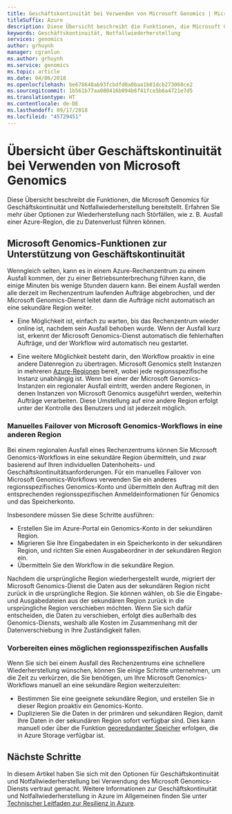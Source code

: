 ```yaml
---
title: Geschäftskontinuität bei Verwenden von Microsoft Genomics | Microsoft-Dokumentation
titleSuffix: Azure
description: Diese Übersicht beschreibt die Funktionen, die Microsoft Genomics für Geschäftskontinuität und Notfallwiederherstellung bereitstellt. Erfahren Sie mehr über Optionen zur Wiederherstellung nach Störfällen, wie z. B. Ausfall einer Azure-Region, die zu Datenverlust führen können.
keywords: Geschäftskontinuität, Notfallwiederherstellung
services: genomics
author: grhuynh
manager: cgronlun
ms.author: grhuynh
ms.service: genomics
ms.topic: article
ms.date: 04/06/2018
ms.openlocfilehash: be678648ab93fcbdfd0a0baa1b01dcb273060ce2
ms.sourcegitcommit: 1b561b77aa080416b094b6f41fce5b6a4721e7d5
ms.translationtype: HT
ms.contentlocale: de-DE
ms.lasthandoff: 09/17/2018
ms.locfileid: "45729451"
---
```

# <a name="overview-of-business-continuity-with-microsoft-genomics"></a>Übersicht über Geschäftskontinuität bei Verwenden von Microsoft Genomics
Diese Übersicht beschreibt die Funktionen, die Microsoft Genomics für Geschäftskontinuität und Notfallwiederherstellung bereitstellt. Erfahren Sie mehr über Optionen zur Wiederherstellung nach Störfällen, wie z. B. Ausfall einer Azure-Region, die zu Datenverlust führen können. 


## <a name="microsoft-genomics-features-that-support-business-continuity"></a>Microsoft Genomics-Funktionen zur Unterstützung von Geschäftskontinuität 
Wenngleich selten, kann es in einem Azure-Rechenzentrum zu einem Ausfall kommen, der zu einer Betriebsunterbrechung führen kann, die einige Minuten bis wenige Stunden dauern kann. Bei einem Ausfall werden alle derzeit im Rechenzentrum laufenden Aufträge abgebrochen, und der Microsoft Genomics-Dienst leitet dann die Aufträge nicht automatisch an eine sekundäre Region weiter. 

* Eine Möglichkeit ist, einfach zu warten, bis das Rechenzentrum wieder online ist, nachdem sein Ausfall behoben wurde. Wenn der Ausfall kurz ist, erkennt der Microsoft Genomics-Dienst automatisch die fehlerhaften Aufträge, und der Workflow wird automatisch neu gestartet.

* Eine weitere Möglichkeit besteht darin, den Workflow proaktiv in eine andere Datenregion zu übertragen. Microsoft Genomics stellt Instanzen in mehreren [Azure-Regionen](https://azure.microsoft.com/regions/services/) bereit, wobei jede regionsspezifische Instanz unabhängig ist. Wenn bei einer der Microsoft Genomics-Instanzen ein regionaler Ausfall eintritt, werden andere Regionen, in denen Instanzen von Microsoft Genomics ausgeführt werden, weiterhin Aufträge verarbeiten. Diese Umstellung auf eine andere Region erfolgt unter der Kontrolle des Benutzers und ist jederzeit möglich.


### <a name="manually-failover-microsoft-genomics-workflows-to-another-region"></a>Manuelles Failover von Microsoft Genomics-Workflows in eine anderen Region
Bei einem regionalen Ausfall eines Rechenzentrums können Sie Microsoft Genomics-Workflows in eine sekundäre Region übermitteln, und zwar basierend auf Ihren individuellen Datenhoheits- und Geschäftskontinuitätsanforderungen. Für ein manuelles Failover von Microsoft Genomics-Workflows verwenden Sie ein anderes regionsspezifisches Genomics-Konto und übermitteln den Auftrag mit den entsprechenden regionsspezifischen Anmeldeinformationen für Genomics und das Speicherkonto.

Insbesondere müssen Sie diese Schritte ausführen:
* Erstellen Sie im Azure-Portal ein Genomics-Konto in der sekundären Region. 
* Migrieren Sie Ihre Eingabedaten in ein Speicherkonto in der sekundären Region, und richten Sie einen Ausgabeordner in der sekundären Region ein.
* Übermitteln Sie den Workflow in die sekundäre Region.

Nachdem die ursprüngliche Region wiederhergestellt wurde, migriert der Microsoft Genomics-Dienst die Daten aus der sekundären Region nicht zurück in die ursprüngliche Region. Sie können wählen, ob Sie die Eingabe- und Ausgabedateien aus der sekundären Region zurück in die ursprüngliche Region verschieben möchten.  Wenn Sie sich dafür entscheiden, die Daten zu verschieben, erfolgt dies außerhalb des Genomics-Diensts, weshalb alle Kosten im Zusammenhang mit der Datenverschiebung in Ihre Zuständigkeit fallen. 

### <a name="preparing-for-a-possible-region-specific-outage"></a>Vorbereiten eines möglichen regionsspezifischen Ausfalls
Wenn Sie sich bei einem Ausfall des Rechenzentrums eine schnellere Wiederherstellung wünschen, können Sie einige Schritte unternehmen, um die Zeit zu verkürzen, die Sie benötigen, um Ihre Microsoft Genomics-Workflows manuell an eine sekundäre Region weiterzuleiten:

* Bestimmen Sie eine geeignete sekundäre Region, und erstellen Sie in dieser Region proaktiv ein Genomics-Konto.
* Duplizieren Sie die Daten in der primären und sekundären Region, damit Ihre Daten in der sekundären Region sofort verfügbar sind. Dies kann manuell oder über die Funktion [georedundanter Speicher](https://docs.microsoft.com/azure/storage/common/storage-redundancy) erfolgen, die in Azure Storage verfügbar ist. 

## <a name="next-steps"></a>Nächste Schritte
In diesem Artikel haben Sie sich mit den Optionen für Geschäftskontinuität und Notfallwiederherstellung bei Verwendung des Microsoft Genomics-Diensts vertraut gemacht. Weitere Informationen zur Geschäftskontinuität und Notfallwiederherstellung in Azure im Allgemeinen finden Sie unter [Technischer Leitfaden zur Resilienz in Azure](https://docs.microsoft.com/azure/architecture/resiliency/recovery-loss-azure-region). 